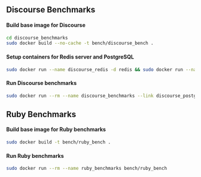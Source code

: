 ## Discourse Benchmarks

#### Build base image for Discourse
```bash
cd discourse_benchmarks
sudo docker build --no-cache -t bench/discourse_bench .
```


#### Setup containers for Redis server and PostgreSQL
```bash
sudo docker run --name discourse_redis -d redis && sudo docker run --name discourse_postgres -d postgres
```

#### Run Discourse benchmarks
```bash
sudo docker run --rm --name discourse_benchmarks --link discourse_postgres:postgres --link discourse_redis:redis -e "RAILS_COMMIT_HASH=<hash to benchmark against>" bench/discourse_bench
```

## Ruby Benchmarks

#### Build base image for Ruby benchmarks
```bash
sudo docker build -t bench/ruby_bench .
```

#### Run Ruby benchmarks
```bash
sudo docker run --rm --name ruby_benchmarks bench/ruby_bench
```

